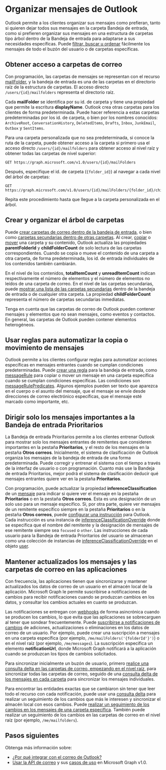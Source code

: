 # <a name="organize-outlook-messages"></a>Organizar mensajes de Outlook

Outlook permite a los clientes organizar sus mensajes como prefieran, tanto si quieren dejar todos sus mensajes en la carpeta Bandeja de entrada, como si prefieren organizar sus mensajes en una estructura de carpetas tipo árbol dentro de la Bandeja de entrada para adaptarse a sus necesidades específicas. Puede [filtrar, buscar u ordenar](query_parameters.md) fácilmente los mensajes de todo el buzón del usuario o de carpetas específicas.

## <a name="accessing-mail-folders"></a>Obtener acceso a carpetas de correo

Con programación, las carpetas de mensajes se representan con el recurso [mailFolder](../api-reference/v1.0/resources/mailfolder.md), y la bandeja de entrada es una de las carpetas en el directorio raíz de la estructura de carpetas. El acceso directo `/users/{id}/mailfolders` representa el directorio raíz. 

Cada **mailFolder** se identifica por su id. de carpeta y tiene una propiedad que permite la escritura **displayName**. Outlook crea otras carpetas para los clientes de forma predeterminada. Puede hacer referencia a estas carpetas predeterminadas por los id. de carpeta, o bien por los nombres conocidos: `ArchiveRoot`, `ConversationHistory`, `DeletedItems`, `Drafts`, `Inbox`, `JunkEmail`, `Outbox` y `SentItems`. 

Para una carpeta personalizada que no sea predeterminada, si conoce la ruta de la carpeta, puede obtener acceso a la carpeta si primero usa el acceso directo `/users/{id}/mailfolders` para obtener acceso al nivel raíz y obtener todas las carpetas de nivel superior:

```http
GET https://graph.microsoft.com/v1.0/users/{id}/mailFolders
```
Después, especifique el id. de carpeta (`{folder_id}`) al navegar a cada nivel del árbol de carpetas:

```
GET https://graph.microsoft.com/v1.0/users/{id}/mailFolders/{folder_id}/childfolders
```
Repita este procedimiento hasta que llegue a la carpeta personalizada en el árbol.

## <a name="creating-and-organizing-the-folder-tree"></a>Crear y organizar el árbol de carpetas

Puede [crear carpetas de correo dentro de la bandeja de entrada](../api-reference/v1.0/api/user_post_mailfolders.md), o bien como [carpetas secundarias dentro de otras carpetas](../api-reference/v1.0/api/mailfolder_post_childfolders.md). Al crear, [copiar](../api-reference/v1.0/api/mailfolder_copy.md) o [mover](../api-reference/v1.0/api/mailfolder_move.md) una carpeta y su contenido, Outlook actualiza las propiedades **parentFolderId** y **childFolderCount** de solo lectura de las carpetas correspondientes. Cuando se copia o mueve el contenido de una carpeta a otra carpeta, de forma predeterminada, los id. de entrada individuales de los contenidos también cambiarán.

En el nivel de los contenidos, **totalItemCount** y **unreadItemCount** indican respectivamente el número de elementos y el número de elementos no leídos de una carpeta de correo.
En el nivel de las carpetas secundarias, puede [mostrar una lista de las carpetas secundarias](../api-reference/v1.0/api/user_list_mailfolders.md) dentro de la bandeja de entrada o de cualquier otra carpeta. La propiedad **childFolderCount** representa el número de carpetas secundarias inmediatas.

Tenga en cuenta que las carpetas de correo de Outlook pueden contener mensajes y elementos que no sean mensajes, como eventos y contactos. En general, las carpetas de Outlook pueden contener elementos heterogéneos.

## <a name="using-rules-to-automate-copying-or-moving-messages"></a>Usar reglas para automatizar la copia o movimiento de mensajes

<!-- Change links for rules API to v1 once it GAs in Feb. -->

Outlook permite a los clientes configurar reglas para automatizar acciones específicas en mensajes entrantes cuando se cumplan condiciones predeterminadas. Puede [crear una regla](../api-reference/beta/api/mailfolder_post_messagerules.md) para la bandeja de entrada, como [messageRule](../api-reference/beta/resources/messagerule.md) para copiar o mover un mensaje en una carpeta específica cuando se cumplan condiciones específicas. Las condiciones son [messageRulePredicates](../api-reference/beta/resources/messagerulepredicates.md). Algunos ejemplos pueden ser texto que aparezca en el cuerpo o el asunto del mensaje, que el mensaje se envíe desde direcciones de correo electrónico específicas, que el mensaje esté marcado como importante, etc. 

## <a name="directing-only-the-messages-you-care-for-to-the-focused-inbox"></a>Dirigir solo los mensajes importantes a la Bandeja de entrada Prioritarios 

La Bandeja de entrada Prioritarios permite a los clientes entrenar Outlook para mostrar solo los mensajes entrantes de remitentes que consideren importantes en la pestaña **Prioritarios**, y el resto de los mensajes en la pestaña **Otros correos**. Inicialmente, el sistema de clasificación de Outlook organiza los mensajes de la bandeja de entrada de una forma predeterminada. Puede corregir y entrenar el sistema con el tiempo a través de la interfaz de usuario o con programación. Cuanto más use la Bandeja de entrada Prioritarios, mejor podrá el sistema de clasificación deducir qué mensajes entrantes quiere ver en la pestaña **Prioritarios**.

Con programación, puede actualizar la propiedad **inferenceClassification** de un [mensaje](../api-reference/v1.0/resources/message.md) para indicar si quiere ver el mensaje en la pestaña **Prioritarios** o en la pestaña **Otros correos**. Esta es una designación de un solo uso para un mensaje específico. Si, por otra parte, quiere ver mensajes de un remitente específico siempre en la pestaña **Prioritarios** o en la pestaña **Otros correos**, puede [configurar una instrucción](../api-reference/v1.0/api/inferenceclassification_post_overrides.md) para Outlook. Cada instrucción es una instancia de [inferenceClassificationOverride](../api-reference/v1.0/resources/inferenceclassificationoverride.md) donde se especifica que el nombre del remitente y la designación de mensajes de ese remitente siempre sea `focused` o `other`. Las instrucciones de cada usuario para la Bandeja de entrada Prioritarios del usuario se almacenan como una colección de instancias de [inferenceClassificationOverride](../api-reference/v1.0/resources/inferenceclassificationoverride.md) en el objeto [user](../api-reference/v1.0/resources/user.md).

## <a name="keeping-messages-and-mail-folders-up-to-date-in-apps"></a>Mantener actualizados los mensajes y las carpetas de correo en las aplicaciones

Con frecuencia, las aplicaciones tienen que sincronizarse y mantener actualizados los datos de correo de un usuario en el almacén local de la aplicación. Microsoft Graph le permite suscribirse a notificaciones de cambios para recibir notificaciones cuando se produzcan cambios en los datos, y consultar los cambios actuales en cuanto se produzcan.

Las notificaciones se entregan con [webhooks](../api-reference/v1.0/resources/webhooks.md) de forma asincrónica cuando se producen los cambios, lo que evita que las aplicaciones se sobrecarguen al tener que sondear frecuentemente. Puede [suscribirse a notificaciones de cambios](../api-reference/v1.0/api/subscription_post_subscriptions.md) de adiciones, actualizaciones o eliminaciones en los datos de correo de un usuario. Por ejemplo, puede crear una suscripción a mensajes en una carpeta específica (por ejemplo, `/me/mailFolders('{folderId'}')`) o en el nivel raíz (por ejemplo, `/me/messages`). La suscripción especifica un elemento **notificationUrl**, donde Microsoft Graph notificará a la aplicación cuando se produzcan los tipos de cambios solicitados.

Para sincronizar inicialmente un buzón de usuario, primero [realice una consulta delta en las carpetas de correo, empezando en el nivel raíz](../api-reference/v1.0/api/mailfolder_delta.md), para sincronizar todas las carpetas de correo, seguido de una [consulta delta de los mensajes en cada carpeta](../api-reference/v1.0/api/message_delta.md) para sincronizar los mensajes individuales.

Para encontrar las entidades exactas que se cambiaron sin tener que leer todo el recurso con cada notificación, puede usar una [consulta delta](delta_query_overview.md) para realizar un seguimiento de los cambios que más le interesen y sincronizar el almacén local con esos cambios. Puede [realizar un seguimiento de los cambios en los mensajes de una carpeta específica](delta_query_messages.md). También puede realizar un seguimiento de los cambios en las carpetas de correo en el nivel raíz (por ejemplo, `/me/mailfolders`). 


## <a name="next-steps"></a>Pasos siguientes

Obtenga más información sobre:

- [¿Por qué integrar con el correo de Outlook?](outlook-mail-concept-overview.md)
- [Usar la API de correo](../api-reference/v1.0/resources/mail_api_overview.md) y sus [casos de uso](../api-reference/v1.0/resources/mail_api_overview.md#common-use-cases) en Microsoft Graph v1.0.
